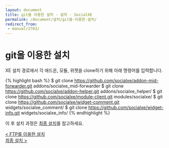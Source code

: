 ```yaml
---
layout: document
title: git을 이용한 설치 - 설치 - SocialXE
permalink: /document/설치/git을-이용한-설치/
redirect_from:
 - manual/2763/
---
```

# git을 이용한 설치

XE 설치 경로에서 각 애드온, 모듈, 위젯을 clone하기 위해 아래 명령어를 입력합니다.

{% highlight bash %}
$ git clone https://github.com/socialxe/addon-mid-forwarder.git addons/socialxe_mid-forwarder
$ git clone https://github.com/socialxe/addon-helper.git addons/socialxe_helper/
$ git clone https://github.com/socialxe/module-client.git modules/socialxe/
$ git clone https://github.com/socialxe/widget-comment.git widgets/socialxe_comment/
$ git clone https://github.com/socialxe/widget-info.git widgets/socialxe_info/
{% endhighlight %}

이 후 설치 과정은 [최종 설치](../최종-설치/)를 참고하세요.

<div class="pull-left">
	<a class="btn btn-default" href="../FTP를-이용한-설치/">< FTP를 이용한 설치</a>
</div>

<div class="pull-right">
	<a class="btn btn-default" href="../최종-설치/">최종 설치 ></a>
</div>

<script>
	set_pills('toc_3-3');
</script>